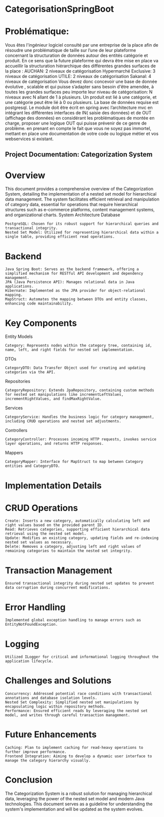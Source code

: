 # CategorisationSpringBoot
 # Problématique:
Vous êtes l'ingénieur logiciel consulté par une entreprise de la place afin de résoudre une problématique de taille sur l’une de leur plateforme concernant la structuration de données autour des entités catégorie et produit.
En ce sens que la future plateforme qui devra être mise en place va accueillir la structuration hiérarchique des différentes grandes surfaces de la place : 
 AUCHAN: 2 niveaux de catégorisation
Hypermarché Exclusive: 3 niveaux de catégorisation
UTILE: 2 niveaux de catégorisation
Sakanal: 4 niveaux de catégorisation
Vous devez donc concevoir une base de donnée évolutive  , scalable et qui puisse s’adapter sans besoin d'être amendée, à toutes les grandes surfaces peu importe leur niveau de catégorisation: N niveaux avec N allant de 1 à plusieurs.
Un produit est lié à une  catégorie, et une catégorie peut être lié à 0 ou plusieurs.
La base de données requise est postgresql.
Le module doit être écrit en spring avec l’architecture mvc en intégrant les différentes interfaces de IN( saisie des données) et de OUT (affichage des données) 
en considérant les problématiques de montée en charge, proposer une logique OUT qui puisse prévenir de ce genre de problème.
en prenant en compte le fait que vous ne soyez pas immortel, mettant en place une documentation de votre code ou logique métier et vos webservices si existant.
## Project Documentation: Categorization System
# Overview

This document provides a comprehensive overview of the Categorization System, detailing the implementation of a nested set model for hierarchical data management. The system facilitates efficient retrieval and manipulation of category data, essential for operations that require hierarchical structures such as e-commerce platforms, content management systems, and organizational charts.
System Architecture
Database

    PostgreSQL: Chosen for its robust support for hierarchical queries and transactional integrity.
    Nested Set Model: Utilized for representing hierarchical data within a single table, providing efficient read operations.

# Backend

    Java Spring Boot: Serves as the backend framework, offering a simplified mechanism for RESTful API development and dependency management.
    JPA (Java Persistence API): Manages relational data in Java applications.
    Hibernate: Implemented as the JPA provider for object-relational mapping.
    MapStruct: Automates the mapping between DTOs and entity classes, enhancing code maintainability.

# Key Components
Entity Models

    Category: Represents nodes within the category tree, containing id, name, left, and right fields for nested set implementation.

DTOs

    CategoryDTO: Data Transfer Object used for creating and updating categories via the API.

Repositories

    CategoryRepository: Extends JpaRepository, containing custom methods for nested set manipulations like incrementLeftValues, incrementRightValues, and findMaxRightValue.

Services

    CategoryService: Handles the business logic for category management, including CRUD operations and nested set adjustments.

Controllers

    CategoryController: Processes incoming HTTP requests, invokes service layer operations, and returns HTTP responses.

Mappers

    CategoryMapper: Interface for MapStruct to map between Category entities and CategoryDTO.

# Implementation Details
# CRUD Operations

    Create: Inserts a new category, automatically calculating left and right values based on the provided parent ID.
    Read: Retrieves categories, supporting efficient hierarchical data retrieval using the nested set model.
    Update: Modifies an existing category, updating fields and re-indexing nested set values as necessary.
    Delete: Removes a category, adjusting left and right values of remaining categories to maintain the nested set integrity.

# Transaction Management

    Ensured transactional integrity during nested set updates to prevent data corruption during concurrent modifications.

# Error Handling

    Implemented global exception handling to manage errors such as EntityNotFoundException.

# Logging

    Utilized ILogger for critical and informational logging throughout the application lifecycle.

# Challenges and Solutions

    Concurrency: Addressed potential race conditions with transactional annotations and database isolation levels.
    Nested Set Complexity: Simplified nested set manipulations by encapsulating logic within repository methods.
    Performance: Ensured efficient reads by leveraging the nested set model, and writes through careful transaction management.

# Future Enhancements

    Caching: Plan to implement caching for read-heavy operations to further improve performance.
    Frontend Integration: Aiming to develop a dynamic user interface to manage the category hierarchy visually.

# Conclusion

The Categorization System is a robust solution for managing hierarchical data, leveraging the power of the nested set model and modern Java technologies. This document serves as a guideline for understanding the system's implementation and will be updated as the system evolves.
